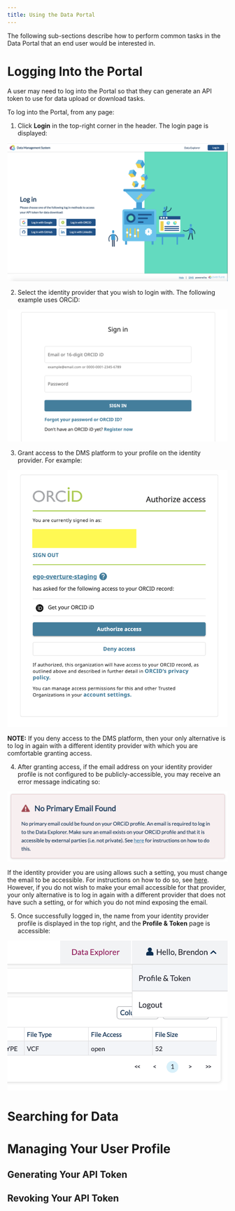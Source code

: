 ```yaml
---
title: Using the Data Portal
---
```


The following sub-sections describe how to perform common tasks in the Data Portal that an end user would be interested in.

# Logging Into the Portal

A user may need to log into the Portal so that they can generate an API token to use for data upload or download tasks.

To log into the Portal, from any page:

1. Click **Login** in the top-right corner in the header.  The login page is displayed:

![Entity](../assets/login-page1.png 'Login Page')

2. Select the identity provider that you wish to login with.  The following example uses ORCiD:

![Entity](../assets/orcid-login.png 'ORCiD Login')

3. Grant access to the DMS platform to your profile on the identity provider.  For example:

![Entity](../assets/orcid-grant2.png 'ORCiD Grant Access')

<Warning>**NOTE:** If you deny access to the DMS platform, then your only alternative is to log in again with a different identity provider with which you are comfortable granting access.</Warning>

4. After granting access, if the email address on your identity provider profile is not configured to be publicly-accessible, you may receive an error message indicating so:

![Entity](../assets/no-email.png 'No Primary Email')

If the identity provider you are using allows such a setting, you must change the email to be accessible.  For instructions on how to do so, see [here](../../installation/configuration/prereq/emails).  However, if you do not wish to make your email accessible for that provider, your only alternative is to log in again with a different provider that does not have such a setting, or for which you do not mind exposing the email.

5. Once successfully logged in, the name from your identity provider profile is displayed in the top right, and the **Profile & Token** page is accessible:

![Entity](../assets/logged-in.png 'Logged In')

# Searching for Data


# Managing Your User Profile


## Generating Your API Token


## Revoking Your API Token